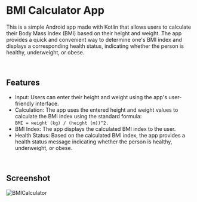 # BMI Calculator App

This is a simple Android app made with Kotlin that allows users to calculate their Body Mass Index (BMI) based on their height and weight. The app provides a quick and convenient way to determine one's BMI index and displays a corresponding health status, indicating whether the person is healthy, underweight, or obese.

<br>

## Features

- Input: Users can enter their height and weight using the app's user-friendly interface.
- Calculation: The app uses the entered height and weight values to calculate the BMI index using the standard formula: <br>
  `BMI = weight (kg) / (height (m))^2.`
- BMI Index: The app displays the calculated BMI index to the user.
- Health Status: Based on the calculated BMI index, the app provides a health status message indicating whether the person is healthy, underweight, or obese.

<br>

## Screenshot

![BMICalculator](https://github.com/p-diya/android-studio-BMICalculator/assets/61963099/fdf34ee0-ed2c-4a8e-9cf7-4a7f9b3c2c7e)
